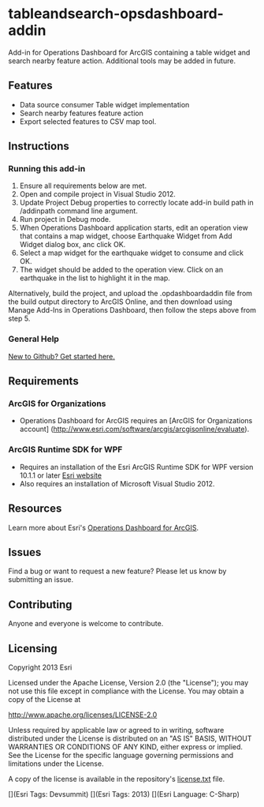 tableandsearch-opsdashboard-addin
=================================

Add-in for Operations Dashboard for ArcGIS containing a table widget and search nearby feature action. Additional tools may be added in future.

## Features

* Data source consumer Table widget implementation
* Search nearby features feature action
* Export selected features to CSV map tool.

## Instructions

### Running this add-in

1. Ensure all requirements below are met.
2. Open and compile project in Visual Studio 2012.
3. Update Project Debug properties to correctly locate add-in build path in /addinpath command line argument.
4. Run project in Debug mode.
5. When Operations Dashboard application starts, edit an operation view that contains a map widget, choose Earthquake Widget from Add Widget dialog box, anc click OK. 
6. Select a map widget for the earthquake widget to consume and click OK.
7. The widget should be added to the operation view. Click on an earthquake in the list to highlight it in the map.

Alternatively, build the project, and upload the .opdashboardaddin file from the build output directory to ArcGIS Online, and then download using Manage Add-Ins in Operations Dashboard, then follow the steps above from step 5.

### General Help
[New to Github? Get started here.](http://htmlpreview.github.com/?https://github.com/Esri/esri.github.com/blob/master/help/esri-getting-to-know-github.html)

## Requirements

### ArcGIS for Organizations

* Operations Dashboard for ArcGIS requires an [ArcGIS for Organizations account] (http://www.esri.com/software/arcgis/arcgisonline/evaluate).

### ArcGIS Runtime SDK for WPF

* Requires an installation of the Esri ArcGIS Runtime SDK for WPF version 10.1.1 or later [Esri website](http://resources.arcgis.com/en/communities/runtime-wpf/)
* Also requires an installation of Microsoft Visual Studio 2012.

## Resources

Learn more about Esri's [Operations Dashboard for ArcGIS](http://www.esri.com/software/arcgis/arcgisonline/features/operations-dashboard).

## Issues

Find a bug or want to request a new feature?  Please let us know by submitting an issue.

## Contributing

Anyone and everyone is welcome to contribute.

## Licensing

Copyright 2013 Esri

Licensed under the Apache License, Version 2.0 (the "License");
you may not use this file except in compliance with the License.
You may obtain a copy of the License at

   http://www.apache.org/licenses/LICENSE-2.0
         
Unless required by applicable law or agreed to in writing, software
distributed under the License is distributed on an "AS IS" BASIS,
WITHOUT WARRANTIES OR CONDITIONS OF ANY KIND, either express or implied.
See the License for the specific language governing permissions and
limitations under the License.
                                 
A copy of the license is available in the repository's
[license.txt](https://github.com/esri/tableandsearch-opsdashboard-addin/master/license.txt) file.
                                                                  
[](Esri Tags: Devsummit)
[](Esri Tags: 2013)
[](Esri Language: C-Sharp)
                                                                                                               
                                                                                                                                                            
                                                                                                                                                            
